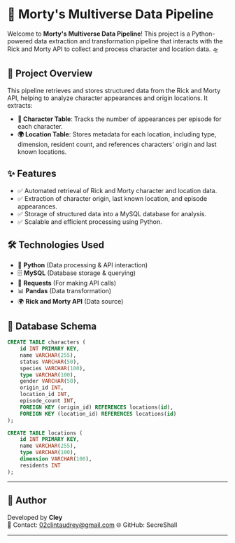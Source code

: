 # 🚀 Morty's Multiverse Data Pipeline

Welcome to **Morty's Multiverse Data Pipeline**! This project is a Python-powered data extraction and transformation pipeline that interacts with the Rick and Morty API to collect and process character and location data. 🛸

## 📌 Project Overview

This pipeline retrieves and stores structured data from the Rick and Morty API, helping to analyze character appearances and origin locations. It extracts:

- **🦸 Character Table**: Tracks the number of appearances per episode for each character.
- **🌍 Location Table**: Stores metadata for each location, including type, dimension, resident count, and references characters' origin and last known locations.


## ✨ Features

- ✅ Automated retrieval of Rick and Morty character and location data.
- ✅ Extraction of character origin, last known location, and episode appearances.
- ✅ Storage of structured data into a MySQL database for analysis.
- ✅ Scalable and efficient processing using Python.

## 🛠 Technologies Used

- 🐍 **Python** (Data processing & API interaction)
- 🗄 **MySQL** (Database storage & querying)
- 🔗 **Requests** (For making API calls)
- 📊 **Pandas** (Data transformation)
- 🌍 **Rick and Morty API** (Data source)

## 📂 Database Schema

```sql
CREATE TABLE characters (
    id INT PRIMARY KEY,
    name VARCHAR(255),
    status VARCHAR(50),
    species VARCHAR(100),
    type VARCHAR(100),
    gender VARCHAR(50),
    origin_id INT,
    location_id INT,
    episode_count INT,
    FOREIGN KEY (origin_id) REFERENCES locations(id),
    FOREIGN KEY (location_id) REFERENCES locations(id)
);

CREATE TABLE locations (
    id INT PRIMARY KEY,
    name VARCHAR(255),
    type VARCHAR(100),
    dimension VARCHAR(100),
    residents INT
);
```

---

## 👤 Author
Developed by **Cley**  
📧 Contact: 02clintaudrey@gmail.com 
🌐 GitHub: SecreShall

---
